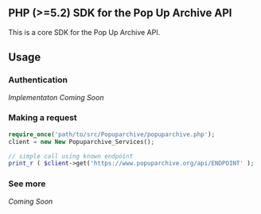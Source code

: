 ## PHP (>=5.2) SDK for the Pop Up Archive API

This is a core SDK for the Pop Up Archive API.

## Usage

### Authentication

*Implementaton Coming Soon*

### Making a request

```php
require_once('path/to/src/Popuparchive/popuparchive.php');
client = new New Popuparchive_Services();

// simple call using known endpoint
print_r ( $client->get('https://www.popuparchive.org/api/ENDPOINT' );
```

### See more

*Coming Soon*
